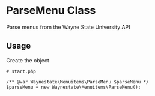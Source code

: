 ParseMenu Class
============

Parse menus from the Wayne State University API

Usage
------------

Create the object

    # start.php

    /** @var Waynestate\Menuitems\ParseMenu $parseMenu */
    $parseMenu = new Waynestate\Menuitems\ParseMenu();